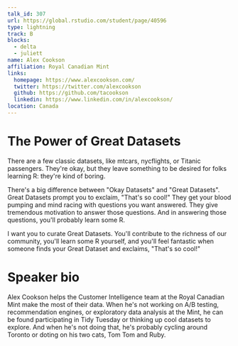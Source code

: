 ```yaml
---
talk_id: 307
url: https://global.rstudio.com/student/page/40596
type: lightning
track: B
blocks:
  - delta
  - juliett
name: Alex Cookson
affiliation: Royal Canadian Mint
links:
  homepage: https://www.alexcookson.com/
  twitter: https://twitter.com/alexcookson
  github: https://github.com/tacookson
  linkedin: https://www.linkedin.com/in/alexcookson/
location: Canada
---
```


# The Power of Great Datasets

There are a few classic datasets, like mtcars, nycflights, or Titanic passengers. They're okay, but they leave something to be desired for folks learning R: they're kind of boring.

There's a big difference between "Okay Datasets" and "Great Datasets". Great Datasets prompt you to exclaim, "That's so cool!" They get your blood pumping and mind racing with questions you want answered. They give tremendous motivation to answer those questions. And in answering those questions, you'll probably learn some R.

I want you to curate Great Datasets. You'll contribute to the richness of our community, you'll learn some R yourself, and you'll feel fantastic when someone finds your Great Dataset and exclaims, "That's so cool!"

# Speaker bio

Alex Cookson helps the Customer Intelligence team at the Royal Canadian Mint make the most of their data. When he's not working on A/B testing, recommendation engines, or exploratory data analysis at the Mint, he can be found participating in Tidy Tuesday or thinking up cool datasets to explore. And when he's not doing that, he's probably cycling around Toronto or doting on his two cats, Tom Tom and Ruby.
